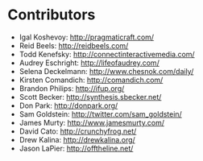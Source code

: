 Contributors
============

* Igal Koshevoy: http://pragmaticraft.com/
* Reid Beels: http://reidbeels.com/
* Todd Kenefsky: http://connectinteractivemedia.com/
* Audrey Eschright: http://lifeofaudrey.com/
* Selena Deckelmann: http://www.chesnok.com/daily/
* Kirsten Comandich: http://comandich.com/
* Brandon Philips: http://ifup.org/
* Scott Becker: http://synthesis.sbecker.net/
* Don Park: http://donpark.org/
* Sam Goldstein: http://twitter.com/sam_goldstein/
* James Murty: http://www.jamesmurty.com/
* David Cato: http://crunchyfrog.net/
* Drew Kalina: http://drewkalina.org/
* Jason LaPier: http://offtheline.net/
